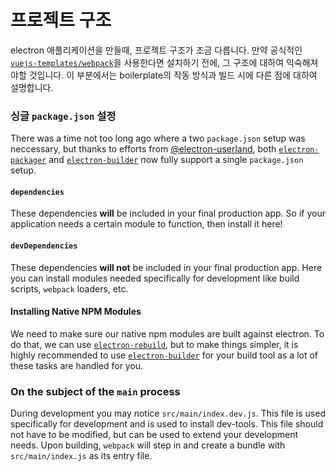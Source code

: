# 프로젝트 구조

electron 애플리케이션을 만들때, 프로젝트 구조가 조금 다릅니다. 만약 공식적인 [`vuejs-templates/webpack`](https://github.com/vuejs-templates/webpack)을 사용한다면 설치하기 전에, 그 구조에 대하여 익숙해져야할 것입니다. 이 부분에서는 boilerplate의 작동 방식과 빌드 시에 다른 점에 대하여 설명합니다.

### 싱글 `package.json` 설정

There was a time not too long ago where a two `package.json` setup was neccessary, but thanks to efforts from [@electron-userland](https://github.com/electron-userland), both [`electron-packager`](https://github.com/electron-userland/electron-packager) and [`electron-builder`](https://github.com/electron-userland/electron-builder) now fully support a single `package.json` setup.

#### `dependencies`

These dependencies **will** be included in your final production app. So if your application needs a certain module to function, then install it here!

#### `devDependencies`

These dependencies **will not** be included in your final production app. Here you can install modules needed specifically for development like build scripts, `webpack` loaders, etc.

#### Installing Native NPM Modules

We need to make sure our native npm modules are built against electron. To do that, we can use [`electron-rebuild`](https://github.com/electron/electron-rebuild), but to make things simpler, it is highly recommended to use [`electron-builder`](https://github.com/electron-userland/electron-builder) for your build tool as a lot of these tasks are handled for you.

### On the subject of the `main` process

During development you may notice `src/main/index.dev.js`. This file is used specifically for development and is used to install dev-tools. This file should not have to be modified, but can be used to extend your development needs. Upon building, `webpack` will step in and create a bundle with `src/main/index.js` as its entry file.
